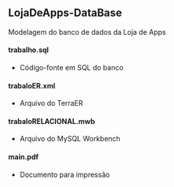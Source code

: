 ## LojaDeApps-DataBase
Modelagem do banco de dados da Loja de Apps

#### trabalho.sql
- Código-fonte em SQL do banco

#### trabaloER.xml
- Arquivo do TerraER

#### trabaloRELACIONAL.mwb
- Arquivo do MySQL Workbench

#### main.pdf
- Documento para impressão
